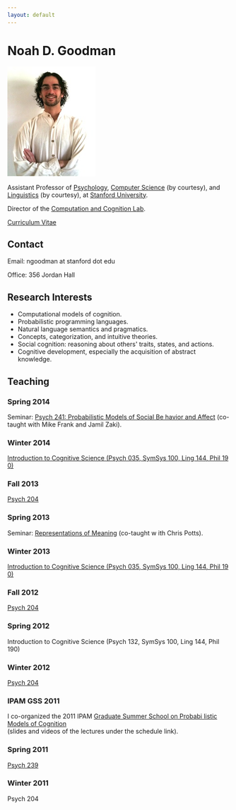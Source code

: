 ```yaml
---
layout: default
---
```



# Noah D. Goodman

![picture of Noah](/images/members/noah.jpg)

Assistant Professor of [Psychology](https://www.stanford.edu/dept/psychology/), [Computer Science](http://www-cs.stanford.edu/) (by courtesy), and [Linguistics](http://linguistics.stanford.edu/) (by courtesy), at [Stanford University](http://stanford.edu).

Director of the [Computation and Cognition Lab](http://cocolab.stanford.edu).

[Curriculum Vitae](ndg-cv.pdf)


## Contact

Email: ngoodman at stanford dot edu

Office: 356 Jordan Hall


## Research Interests

* Computational models of cognition.
* Probabilistic programming languages.
* Natural language semantics and pragmatics.
* Concepts, categorization, and intuitive theories.
* Social cognition: reasoning about others' traits, states, and actions.
* Cognitive development, especially the acquisition of abstract knowledge.


## Teaching

### Spring 2014
Seminar: <a href="http://explorecourses.stanford.edu/search?view=catalog&filter-coursestatus-Active=on&q=PSYCH%2024
1:%20Probabilistic%20Models%20of%20Social%20Behavior%20and%20Affect&academicYear=20132014">Psych 241: Probabilistic Models of Social Be
havior and Affect</a> (co-taught with Mike Frank and Jamil Zaki).


### Winter 2014
<a href="http://symsys100.stanford.edu">Introduction to Cognitive Science (Psych 035, SymSys 100, Ling 144, Phil 19
0)</a>


### Fall 2013
<a href="psych204/">Psych 204</a>



<div class="contentbox" id="otherteaching">

<h3>Spring 2013</h3>
Seminar: <a href="http://www.stanford.edu/class/linguist236/index.html">Representations of Meaning</a> (co-taught w
ith Chris Potts).
<p>

<h3>Winter 2013</h3>
<a href="http://symsys100.stanford.edu">Introduction to Cognitive Science (Psych 035, SymSys 100, Ling 144, Phil 19
0)</a>
<p>

<h3>Fall 2012</h3>
<a href="psych204/psych204-Autumn2012/">Psych 204</a>
<p>

<h3>Spring 2012</h3>
Introduction to Cognitive Science (Psych
132, SymSys 100, Ling 144, Phil 190)
<p>

<h3>Winter 2012</h3>
<a href="psych204/psych204-Winter2012/">Psych 204</a>
<p>

<h3>IPAM GSS 2011</h3>
I co-organized the 2011 IPAM <a href="http://www.ipam.ucla.edu/programs/gss2011/">Graduate Summer School on Probabi
listic Models
of Cognition</a><br>
(slides and videos of the lectures under the
schedule link).
</p>

<h3>Spring 2011</h3>
<a href="Psych239.html">Psych 239</a>
<p>

<h3>Winter 2011</h3>
<a >Psych 204</a>
<p>
</div>



